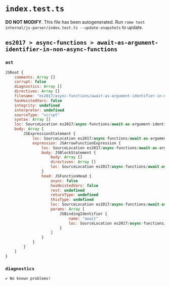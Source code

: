 # `index.test.ts`

**DO NOT MODIFY**. This file has been autogenerated. Run `rome test internal/js-parser/index.test.ts --update-snapshots` to update.

## `es2017 > async-functions > await-as-argument-identifier-in-non-async-functions`

### `ast`

```javascript
JSRoot {
	comments: Array []
	corrupt: false
	diagnostics: Array []
	directives: Array []
	filename: "es2017/async-functions/await-as-argument-identifier-in-non-async-functions/input.js"
	hasHoistedVars: false
	integrity: undefined
	interpreter: undefined
	sourceType: "script"
	syntax: Array []
	loc: SourceLocation es2017/async-functions/await-as-argument-identifier-in-non-async-functions/input.js 1:0-2:0
	body: Array [
		JSExpressionStatement {
			loc: SourceLocation es2017/async-functions/await-as-argument-identifier-in-non-async-functions/input.js 1:0-1:13
			expression: JSArrowFunctionExpression {
				loc: SourceLocation es2017/async-functions/await-as-argument-identifier-in-non-async-functions/input.js 1:0-1:13
				body: JSBlockStatement {
					body: Array []
					directives: Array []
					loc: SourceLocation es2017/async-functions/await-as-argument-identifier-in-non-async-functions/input.js 1:11-1:13
				}
				head: JSFunctionHead {
					async: false
					hasHoistedVars: false
					rest: undefined
					returnType: undefined
					thisType: undefined
					loc: SourceLocation es2017/async-functions/await-as-argument-identifier-in-non-async-functions/input.js 1:0-1:10
					params: Array [
						JSBindingIdentifier {
							name: "await"
							loc: SourceLocation es2017/async-functions/await-as-argument-identifier-in-non-async-functions/input.js 1:1-1:6 (await)
						}
					]
				}
			}
		}
	]
}
```

### `diagnostics`

```
✔ No known problems!

```
